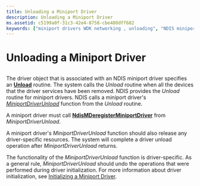 ```yaml
---
title: Unloading a Miniport Driver
description: Unloading a Miniport Driver
ms.assetid: c5199a0f-31c3-42e4-8758-cbe480dff682
keywords: ["miniport drivers WDK networking , unloading", "NDIS miniport drivers WDK , unloading", "unloading miniport drivers"]
---
```


# Unloading a Miniport Driver


## <a href="" id="ddk-unloading-a-miniport-driver-ng"></a>


The driver object that is associated with an NDIS miniport driver specifies an [**Unload**](https://msdn.microsoft.com/library/windows/hardware/ff564886) routine. The system calls the *Unload* routine when all the devices that the driver services have been removed. NDIS provides the *Unload* routine for miniport drivers. NDIS calls a miniport driver's [*MiniportDriverUnload*](https://msdn.microsoft.com/library/windows/hardware/ff559378) function from the *Unload* routine.

A miniport driver must call [**NdisMDeregisterMiniportDriver**](https://msdn.microsoft.com/library/windows/hardware/ff563578) from *MiniportDriverUnload*.

A miniport driver's *MiniportDriverUnload* function should also release any driver-specific resources. The system will complete a driver unload operation after *MiniportDriverUnload* returns.

The functionality of the *MiniportDriverUnload* function is driver-specific. As a general rule, *MiniportDriverUnload* should undo the operations that were performed during driver initialization. For more information about driver initialization, see [Initializing a Miniport Driver](initializing-a-miniport-driver.md).

 

 





